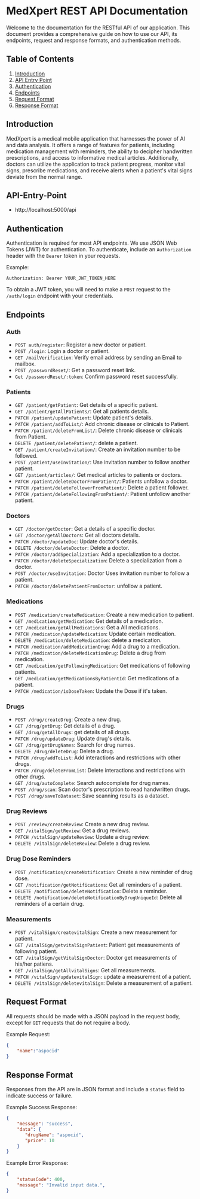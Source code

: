 
# MedXpert REST API Documentation

Welcome to the documentation for the RESTful API of our application. This document provides a comprehensive guide on how to use our API, its endpoints, request and response formats, and authentication methods.

## Table of Contents

1. [Introduction](#introduction)
2. [API Entry Point](#API-Entry-Point)
3. [Authentication](#authentication)
4. [Endpoints](#endpoints)
5. [Request Format](#request-format)
6. [Response Format](#response-format)

## Introduction

MedXpert is a medical mobile application that harnesses the power of AI and data analysis. It offers a range of features for patients, including medication management with reminders, the ability to decipher handwritten prescriptions, and access to informative medical articles. Additionally, doctors can utilize the application to track patient progress, monitor vital signs, prescribe medications, and receive alerts when a patient's vital signs deviate from the normal range.

## API-Entry-Point
- http://localhost:5000/api

## Authentication

Authentication is required for most API endpoints. We use JSON Web Tokens (JWT) for authentication. To authenticate, include an `Authorization` header with the `Bearer` token in your requests.

Example:

```
Authorization: Bearer YOUR_JWT_TOKEN_HERE
```

To obtain a JWT token, you will need to make a `POST` request to the `/auth/login` endpoint with your credentials.

## Endpoints

### Auth

- `POST auth/register`: Register a new doctor or patient.
- `POST /login`: Login a doctor or patient.
- `GET /mailVerification`: Verify email address by sending an Email to mailbox.
- `POST /passwordReset/`: Get a password reset link.
- `Get /passwordReset/:token`: Confirm password reset successfully.

### Patients

- `GET /patient/getPatient`: Get details of a specific patient.
- `GET /patient/getAllPatients/`: Get all patients details.
- `PATCH /patient/updatePatient`: Update patient's details.
- `PATCH /patient/addToList/`: Add chronic disease or clinicals to Patient.
- `PATCH /patient/deleteFromList/`: Delete chronic disease or clinicals from Patient.
- `DELETE /patient/deletePatient/`: delete a patient.
- `GET /patient/createInvitation/`: Create an invitation number to be followed.
- `POST /patient/useInvitation/`: Use invitation number to follow another patient.
- `GET /patient/articles/`: Get medical articles to patients or doctors.
- `PATCH /patient/deleteDoctorFromPatient/`: Patients unfollow a doctor.
- `PATCH /patient/deleteFollowerFromPatient/`: Delete a patient follower.
- `PATCH /patient/deleteFollowingFromPatient/`: Patient unfollow another patient.


### Doctors

- `GET /doctor/getDoctor`: Get a details of a specific doctor.
- `GET /doctor/getAllDoctors`: Get all doctors details.
- `PATCH /doctor/updateDoc`: Update doctor's details.
- `DELETE /doctor/deleteDoctor`: Delete a doctor.
- `PATCH /doctor/addSpecialization`: Add a specialization to a doctor.
- `PATCH /doctor/deleteSpecialization`: Delete a specialization from a doctor.
- `POST /doctor/useInvitation`: Doctor Uses invitation number to follow a patient.
- `PATCH /doctor/deletePatientFromDoctor`: unfollow a patient.

### Medications
- `POST /medication/createMedication`: Create a new medication to patient.
- `GET /medication/getMedication`: Get details of a medication.
- `GET /medication/getAllMedications`: Get a All medications.
- `PATCH /medication/updateMedication`: Update certain medication.
- `DELETE /medication/deleteMedication`: delete a medication.
- `PATCH /medication/addMedicationDrug`: Add a drug to a medication.
- `PATCH /medication/deleteMedicationDrug`: Delete a drug from medication.
- `GET /medication/getFollowingMedication`: Get medications of following patients.
- `GET /medication/getMedicationsByPatientId`: Get medications of a patient.
- `PATCH /medication/isDoseTaken`: Update the Dose if it's taken.

### Drugs
- `POST /drug/createDrug`: Create a new drug.
- `GET /drug/getDrug`: Get details of a drug.
- `GET /drug/getAllDrugs`: get details of all drugs.
- `PATCH /drug/updateDrug`: Update drug's details.
- `GET /drug/getDrugNames`: Search for drug names.
- `DELETE /drug/deleteDrug`: Delete a drug.
- `PATCH /drug/addToList`: Add interactions and restrictions with other drugs.
- `PATCH /drug/deleteFromList`: Delete interactions and restrictions with other drugs.
- `GET /drug/autoComplete`: Search autocomplete for drug names.
- `POST /drug/scan`: Scan doctor's prescription to read handwritten drugs.
- `POST /drug/saveToDataset`: Save scanning results as a dataset.

### Drug Reviews
- `POST /review/createReview`: Create a new drug review.
- `GET /vitalSign/getReview`: Get a drug reviews.
- `PATCH /vitalSign/updateReview`: Update a drug review.
- `DELETE /vitalSign/deleteReview`: Delete a drug review.

### Drug Dose Reminders
- `POST /notification/createNotification`: Create a new reminder of drug dose.
- `GET /notification/getNotifications`: Get all reminders of a patient.
- `DELETE /notification/deleteNotification`: Delete a reminder.
- `DELETE /notification/deleteNotificationByDrugUniqueId`: Delete all reminders of a certain drug.

### Measurements
- `POST /vitalSign/createvitalSign`: Create a new measurement for patient.
- `GET /vitalSign/getvitalSignPatient`: Patient get measurements of following patient.
- `GET /vitalSign/getVitalSignDoctor`: Doctor get measurements of his/her patiens.
- `GET /vitalSign/getAllvitalSigns`: Get all measurements.
- `PATCH /vitalSign/updatevitalSign`: update a measurement of a patient.
- `DELETE /vitalSign/deletevitalSign`: Delete a measurement of a patient.


## Request Format

All requests should be made with a JSON payload in the request body, except for `GET` requests that do not require a body.

Example Request:

```json
{
    "name":"aspocid"
}
```

## Response Format

Responses from the API are in JSON format and include a `status` field to indicate success or failure.

Example Success Response:

```json
{
    "message": "success",
    "data": {
       "drugName": "aspocid",
       "price": 10
    }
}
```

Example Error Response:

```json
{
    "statusCode": 400,
    "message": "Invalid input data.",
}
```


